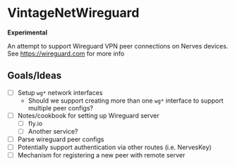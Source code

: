 # VintageNetWireguard

**Experimental**

An attempt to support Wireguard VPN peer connections on Nerves devices. See
https://wireguard.com for more info

## Goals/Ideas

- [ ] Setup `wg*` network interfaces
  * Should we support creating more than one `wg*` interface to
  support multiple peer configs?
- [ ] Notes/cookbook for setting up Wireguard server
  - [ ] fly.io
  - [ ] Another service?
- [ ] Parse wireguard peer configs
- [ ] Potentially support authentication via other routes (i.e. NervesKey)
- [ ] Mechanism for registering a new peer with remote server

